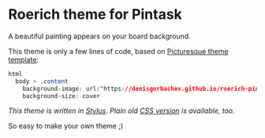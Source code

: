 Roerich theme for Pintask
=========================

A beautiful painting appears on your board background.

This theme is only a few lines of code, based on [Picturesque theme template](https://github.com/DenisGorbachev/picturesque-pintask-theme-template):

```css
html
  body > .content
    background-image: url("https://denisgorbachev.github.io/roerich-pintask-theme/roerich.jpg")
    background-size: cover
```

_This theme is written in [Stylus](http://learnboost.github.io/stylus/). Plain old [CSS version](https://github.com/DenisGorbachev/pintask-new-zealand-theme/blob/master/theme.css) is available, too._

So easy to make your own theme ;)
